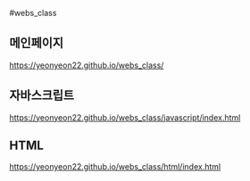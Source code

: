 #webs_class

## 메인페이지
https://yeonyeon22.github.io/webs_class/

## 자바스크립트
https://yeonyeon22.github.io/webs_class/javascript/index.html

## HTML
https://yeonyeon22.github.io/webs_class/html/index.html

